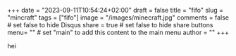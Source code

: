 +++
date = "2023-09-11T10:54:24+02:00"
draft = false
title = "fifo"
slug = "mincraft"
tags = ["fifo"]
image = "/images/minecraft.jpg"
comments = false	# set false to hide Disqus
share = true	# set false to hide share buttons
menu= ""		# set "main" to add this content to the main menu
author = ""
+++

hei